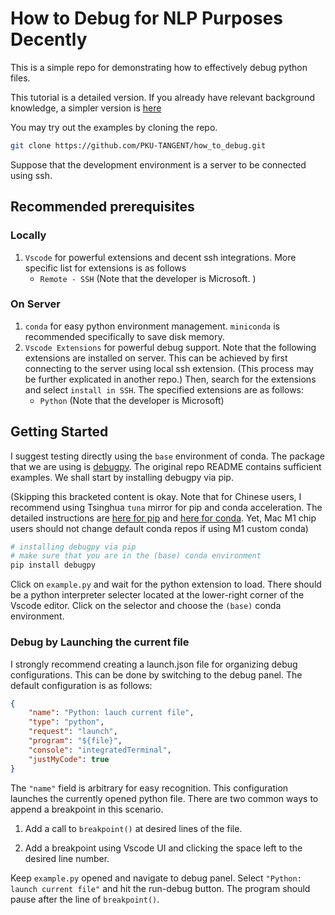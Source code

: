 # How to Debug for NLP Purposes Decently
This is a simple repo for demonstrating how to effectively debug python files.

This tutorial is a detailed version. If you already have relevant background knowledge, a simpler version is [here]()

You may try out the examples by cloning the repo.
```bash
git clone https://github.com/PKU-TANGENT/how_to_debug.git
```

Suppose that the development environment is a server to be connected using ssh. 
## Recommended prerequisites
### Locally
1. `Vscode` for powerful extensions and decent ssh integrations. More specific list for extensions is as follows
    - `Remote - SSH` (Note that the developer is Microsoft. )
### On Server
1. `conda` for easy python environment management. `miniconda` is recommended specifically to save disk memory.
2. `Vscode Extensions` for powerful debug support. Note that the following extensions are installed on server. This can be achieved by first connecting to the server using local ssh extension. (This process may be further explicated in another repo.) Then, search for the extensions and select `install in SSH`. The specified extensions are as follows:
    -  `Python` (Note that the developer is Microsoft)
## Getting Started
I suggest testing directly using the `base` environment of conda. The package that we are using is [debugpy](https://github.com/microsoft/debugpy). The original repo README contains sufficient examples. We shall start by installing debugpy via pip.

(Skipping this bracketed content is okay. Note that for Chinese users, I recommend using Tsinghua `tuna` mirror for pip and conda acceleration. The detailed instructions are [here for pip](https://mirrors.tuna.tsinghua.edu.cn/help/pypi/) and [here for conda](https://mirrors.tuna.tsinghua.edu.cn/help/anaconda/). Yet, Mac M1 chip users should not change default conda repos if using M1 custom conda)
```bash
# installing debugpy via pip
# make sure that you are in the (base) conda environment
pip install debugpy
```

Click on `example.py` and wait for the python extension to load. There should be a python interpreter selecter located at the lower-right corner of the Vscode editor. Click on the selector and choose the `(base)` conda environment.
### Debug by Launching the current file
I strongly recommend creating a launch.json file for organizing debug configurations. This can be done by switching to the debug panel. The default configuration is as follows:
```json
{
    "name": "Python: lauch current file",
    "type": "python",
    "request": "launch",
    "program": "${file}",
    "console": "integratedTerminal",
    "justMyCode": true
}
```
The `"name"` field is arbitrary for easy recognition. This configuration launches the currently opened python file. There are two common ways to append a breakpoint in this scenario. 

1. Add a call to `breakpoint()` at desired lines of the file. 

2. Add a breakpoint using Vscode UI and clicking the space left to the desired line number.

Keep `example.py` opened and navigate to debug panel. Select `"Python: launch current file"` and hit the run-debug button. The program should pause after the line of `breakpoint()`.
